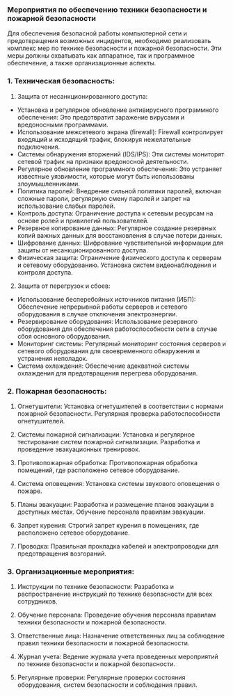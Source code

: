 ### Мероприятия по обеспечению техники безопасности и пожарной безопасности

Для обеспечения безопасной работы компьютерной сети и предотвращения возможных инцидентов, необходимо реализовать комплекс мер по технике безопасности и пожарной безопасности. Эти меры должны охватывать как аппаратное, так и программное обеспечение, а также организационные аспекты.


### 1. Техническая безопасность:

1) Защита от несанкционированного доступа:

  * Установка и регулярное обновление антивирусного программного обеспечения: Это предотвратит заражение вирусами и вредоносными программами.
  * Использование межсетевого экрана (firewall): Firewall контролирует входящий и исходящий трафик, блокируя нежелательные подключения.
  * Системы обнаружения вторжений (IDS/IPS): Эти системы мониторят сетевой трафик на признаки вредоносной деятельности.
  * Регулярное обновление программного обеспечения: Это устраняет известные уязвимости, которые могут быть использованы злоумышленниками.
  * Политика паролей: Внедрение сильной политики паролей, включая сложные пароли, регулярную смену паролей и запрет на использование слабых паролей.
  * Контроль доступа: Ограничение доступа к сетевым ресурсам на основе ролей и привилегий пользователей.
  * Резервное копирование данных: Регулярное создание резервных копий важных данных для восстановления в случае потери данных.
  * Шифрование данных: Шифрование чувствительной информации для защиты от несанкционированного доступа.
  * Физическая защита: Ограничение физического доступа к серверам и сетевому оборудованию. Установка систем видеонаблюдения и контроля доступа.


2) Защита от перегрузок и сбоев:

  * Использование бесперебойных источников питания (ИБП): Обеспечение непрерывной работы серверов и сетевого оборудования в случае отключения электроэнергии.
  * Резервирование оборудования: Использование резервного оборудования для обеспечения работоспособности сети в случае сбоя основного оборудования.
  * Мониторинг системы: Регулярный мониторинг состояния серверов и сетевого оборудования для своевременного обнаружения и устранения неполадок.
  * Система охлаждения: Обеспечение адекватной системы охлаждения для предотвращения перегрева оборудования.


### 2. Пожарная безопасность:

1) Огнетушители: Установка огнетушителей в соответствии с нормами пожарной безопасности. Регулярная проверка работоспособности огнетушителей.

2) Системы пожарной сигнализации: Установка и регулярное тестирование систем пожарной сигнализации. Разработка и проведение эвакуационных тренировок.

3) Противопожарная обработка: Противопожарная обработка помещений, где расположено сетевое оборудование.

4) Система оповещения: Установка системы звукового оповещения о пожаре.

5) Планы эвакуации: Разработка и размещение планов эвакуации в доступных местах. Обучение персонала правилам эвакуации.

6) Запрет курения: Строгий запрет курения в помещениях, где расположено сетевое оборудование.

7) Проводка: Правильная прокладка кабелей и электропроводки для предотвращения возгораний.


### 3. Организационные мероприятия:

1) Инструкции по технике безопасности: Разработка и распространение инструкций по технике безопасности для всех сотрудников.

2) Обучение персонала: Проведение обучения персонала правилам техники безопасности и пожарной безопасности.

3) Ответственные лица: Назначение ответственных лиц за соблюдение правил техники безопасности и пожарной безопасности.

4) Журнал учета: Ведение журнала учета проведенных мероприятий по технике безопасности и пожарной безопасности.

5) Регулярные проверки: Регулярные проверки состояния оборудования, систем безопасности и соблюдения правил.
